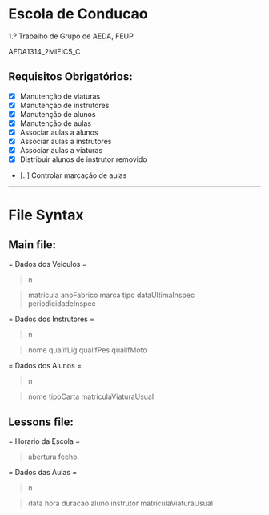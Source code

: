 Escola de Conducao
==================
1.º Trabalho de Grupo de AEDA, FEUP

AEDA1314_2MIEIC5_C

Requisitos Obrigatórios:
------------------------
- [x] Manutenção de viaturas
- [x] Manutenção de instrutores
- [x] Manutenção de alunos
- [x] Manutenção de aulas
- [x] Associar aulas a alunos
- [x] Associar aulas a instrutores
- [x] Associar aulas a viaturas
- [x] Distribuir alunos de instrutor removido
- [..] Controlar marcação de aulas

---

File Syntax
===========

Main file:
----------
= Dados dos Veiculos =
> n

> matricula anoFabrico marca tipo dataUltimaInspec periodicidadeInspec

= Dados dos Instrutores =
> n

> nome qualifLig qualifPes qualifMoto

= Dados dos Alunos =
> n

> nome tipoCarta matriculaViaturaUsual

Lessons file:
-------------
= Horario da Escola =
> abertura fecho

= Dados das Aulas =
> n

> data hora duracao aluno instrutor matriculaViaturaUsual